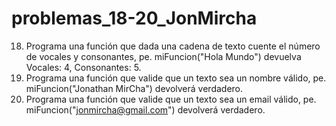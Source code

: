 # problemas_18-20_JonMircha


18) Programa una función que dada una cadena de texto cuente el número de vocales y consonantes, pe. miFuncion("Hola Mundo") devuelva Vocales: 4, Consonantes: 5.
19) Programa una función que valide que un texto sea un nombre válido, pe. miFuncion("Jonathan MirCha") devolverá verdadero.
20) Programa una función que valide que un texto sea un email válido, pe. miFuncion("jonmircha@gmail.com") devolverá verdadero.
